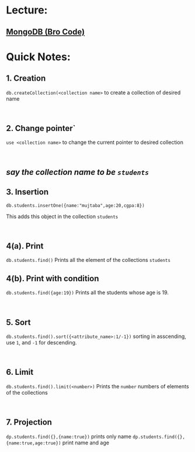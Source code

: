# Lecture: 
## [MongoDB (Bro Code)](https://www.youtube.com/watch?v=c2M-rlkkT5o)





# Quick Notes:
## 1. Creation 
`db.createCollection(<collection name>`
to create a collection of desired name


<br>

## 2. Change pointer`
`use <collection name>`
to change the current pointer to desired collection

<br>

## *say the collection name to be `students`* ##
## 3. Insertion ##
`db.students.insertOne({name:"mujtaba",age:20,cgpa:8})` 

This adds this object in the collection `students` 


<br>

## 4(a). Print 
`db.students.find()`
Prints all the element of the collections `students`

## 4(b). Print with condition 
`db.students.find({age:19})`
Prints all the students whose age is 19.

<br>

## 5. Sort  
`db.students.find().sort({<attribute_name>:1/-1})`
sorting in asscending, use `1`, and `-1` for descending.

<br>

## 6. Limit
`db.students.find().limit(<number>)`
Prints the `number` numbers of elements of the collections 


<br>

## 7. Projection
`dp.students.find({},{name:true})` prints only name
`dp.students.find({},{name:true,age:true})` print name and age
